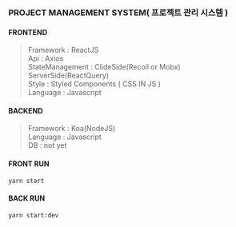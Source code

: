 ### PROJECT MANAGEMENT SYSTEM( 프로젝트 관리 시스템 )

#### FRONTEND

> Framework : ReactJS <br/>
> Api : Axios <br/>
> StateManagement : ClideSide(Recoil or Mobx) ServerSide(ReactQuery) <br/>
> Style : Styled Components ( CSS IN JS )<br/>
> Language : Javascript

#### BACKEND

> Framework : Koa(NodeJS) <br/>
> Language : Javascript <br/>
> DB : not yet

#### FRONT RUN

```
yarn start
```

#### BACK RUN

```
yarn start:dev
```